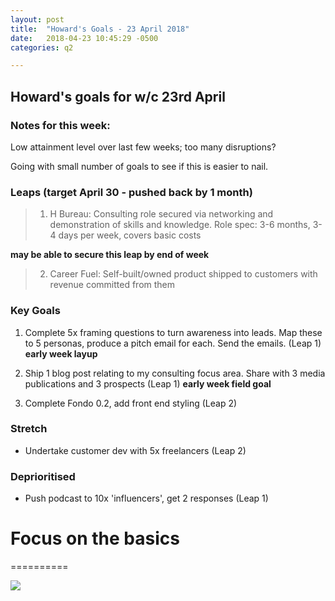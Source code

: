 ```yaml
---
layout: post
title:  "Howard's Goals - 23 April 2018"
date:   2018-04-23 10:45:29 -0500
categories: q2

---
```


## Howard's goals for w/c 23rd April
  
  
### Notes for this week:
Low attainment level over last few weeks; too many disruptions?

Going with small number of goals to see if this is easier to nail.


### Leaps (target April 30 - pushed back by 1 month)
> 1. H Bureau: Consulting role secured via networking and demonstration of skills and knowledge. Role spec: 3-6 months, 3-4 days per week, covers basic costs

**may be able to secure this leap by end of week**

> 2. Career Fuel: Self-built/owned product shipped to customers with revenue committed from them


  
### Key Goals

1. Complete 5x framing questions to turn awareness into leads. Map these to 5 personas, produce a pitch email for each. Send the emails. (Leap 1) **early week layup **

2. Ship 1 blog post relating to my consulting focus area. Share with 3 media publications and 3 prospects (Leap 1) **early week field goal **

3. Complete Fondo 0.2, add front end styling (Leap 2)




### Stretch

- Undertake customer dev with 5x freelancers (Leap 2)



### Deprioritised

- Push podcast to 10x 'influencers', get 2 responses (Leap 1)



# Focus on the basics
==========

![](https://media.giphy.com/media/l3V0x0469o9iWA2He/giphy.gif)
